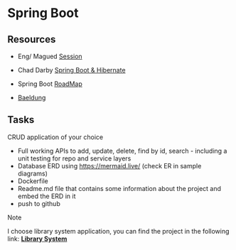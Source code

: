 # Spring Boot

## Resources
- Eng/ Magued [Session](https://drive.google.com/file/d/1ZtR6xxyl5o14r9iGTh9iJw1SFvjUxkAQ/view?usp=drive_link)

- Chad Darby [Spring Boot & Hibernate](https://www.udemy.com/course/spring-hibernate-tutorial/)

- Spring Boot [RoadMap](https://roadmap.sh/spring-boot)

- [Baeldung](https://www.baeldung.com/spring-boot)

## Tasks
CRUD application of your choice
- Full working APIs to add, update, delete, find by id, search - including a unit testing for repo and service layers
- Database ERD using https://mermaid.live/ (check ER in sample diagrams)
- Dockerfile
- Readme.md file that contains some information about the project and embed the ERD in it
- push to github

> [!NOTE]
> I choose library system application, you can find the project in the following link: **[Library System](https://github.com/Zeyad2003/Library-System-Crud/)**